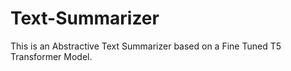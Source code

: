 # Text-Summarizer
This is an Abstractive Text Summarizer based on a Fine Tuned T5 Transformer Model.
